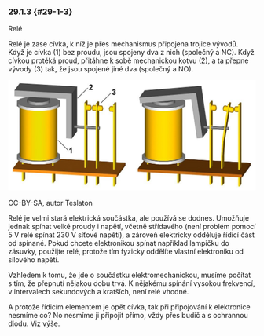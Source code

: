 ### 29.1.3 {#29-1-3}

Relé

Relé je zase cívka, k níž je přes mechanismus připojena trojice vývodů. Když je cívka (1) bez proudu, jsou spojeny dva z nich (společný a NC). Když cívkou protéká proud, přitáhne k sobě mechanickou kotvu (2), a ta přepne vývody (3) tak, že jsou spojené jiné dva (společný a NO).

![327-1.jpeg](../assets/327-1.jpeg)

CC-BY-SA, autor Teslaton

Relé je velmi stará elektrická součástka, ale používá se dodnes. Umožňuje jednak spínat velké proudy i napětí, včetně střídavého (není problém pomocí 5 V relé spínat 230 V síťové napětí), a zároveň elektricky odděluje řídicí část od spínané. Pokud chcete elektronikou spínat například lampičku do zásuvky, použijte relé, protože tím fyzicky oddělíte vlastní elektroniku od silového napětí.

Vzhledem k tomu, že jde o součástku elektromechanickou, musíme počítat s tím, že přepnutí nějakou dobu trvá. K nějakému spínání vysokou frekvencí, v intervalech sekundových a kratších, není relé vhodné.

A protože řídicím elementem je opět cívka, tak při připojování k elektronice nesmíme co? No nesmíme ji připojit přímo, vždy přes budič a s ochrannou diodu. Viz výše.